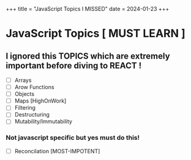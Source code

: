 +++
title = "JavaScript Topics I MISSED"
date = 2024-01-23
+++

# JavaScript Topics [ MUST LEARN ]

## I ignored this TOPICS which are extremely important before diving to REACT !

- [ ] Arrays
- [ ] Arow Functions
- [ ] Objects
- [ ] Maps [HighOnWork]
- [ ] Filtering
- [ ] Destructuring
- [ ] Mutability/Immutability

### Not javascript specific but yes must do this!

- [ ] Reconcilation [MOST-IMPOTENT]
